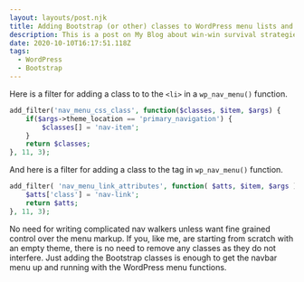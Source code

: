 ```yaml
---
layout: layouts/post.njk
title: Adding Bootstrap (or other) classes to WordPress menu lists and links
description: This is a post on My Blog about win-win survival strategies.
date: 2020-10-10T16:17:51.118Z
tags:
  - WordPress
  - Bootstrap
---
```

Here is a filter for adding a class to to the `<li>` in a `wp_nav_menu()` function.

```php
add_filter('nav_menu_css_class', function($classes, $item, $args) {
    if($args->theme_location == 'primary_navigation') {
        $classes[] = 'nav-item';
    }
    return $classes;
}, 11, 3);
```

And here is a filter for adding a class to the <a> tag in `wp_nav_menu()` function.

```php
add_filter( 'nav_menu_link_attributes', function( $atts, $item, $args ) {
    $atts['class'] = 'nav-link';
    return $atts;
}, 11, 3);
```

No need for writing complicated nav walkers unless want fine grained control over the menu markup. If you, like me, are starting from scratch with an empty theme, there is no need to remove any classes as they do not interfere. Just adding the Bootstrap classes is enough to get the navbar menu up and running with the WordPress menu functions.